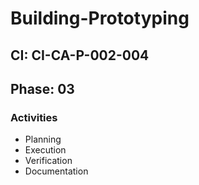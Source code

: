 # Building-Prototyping

## CI: CI-CA-P-002-004
## Phase: 03

### Activities
- Planning
- Execution
- Verification
- Documentation
